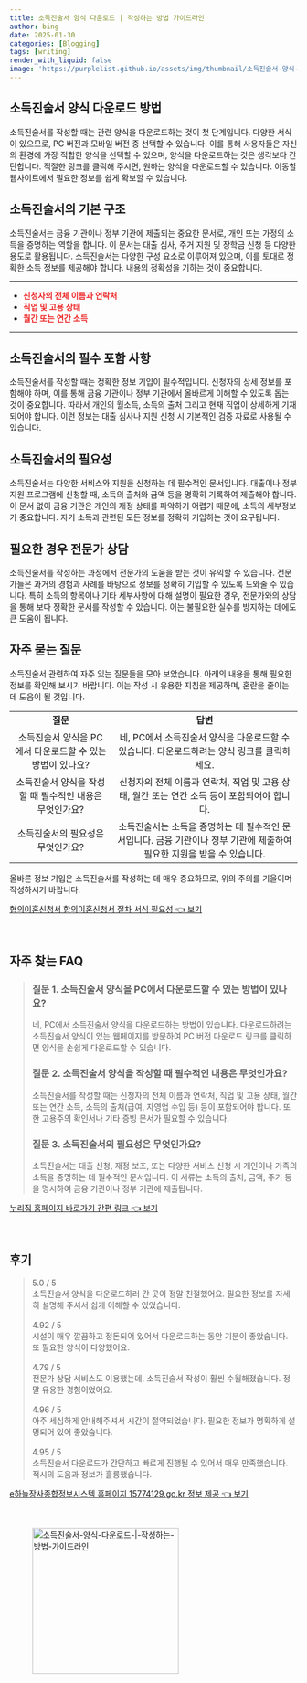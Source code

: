 ```yaml
---
title: 소득진술서 양식 다운로드 | 작성하는 방법 가이드라인
author: bing
date: 2025-01-30
categories: [Blogging]
tags: [writing]
render_with_liquid: false
image: 'https://purplelist.github.io/assets/img/thumbnail/소득진술서-양식-다운로드-|-작성하는-방법-가이드라인.webp'
---
```



<h2 id='소득진술서_다운로드_방법'>소득진술서 양식 다운로드 방법</h2>

<p>소득진술서를 작성할 때는 관련 양식을 다운로드하는 것이 첫 단계입니다. 다양한 서식이 있으므로, PC 버전과 모바일 버전 중 선택할 수 있습니다. 이를 통해 사용자들은 자신의 환경에 가장 적합한 양식을 선택할 수 있으며, 양식을 다운로드하는 것은 생각보다 간단합니다. 적절한 링크를 클릭해 주시면, 원하는 양식을 다운로드할 수 있습니다. 이동할 웹사이트에서 필요한 정보를 쉽게 확보할 수 있습니다.</p>

<h2 id='소득진술서_구조'>소득진술서의 기본 구조</h2>

<p>소득진술서는 금융 기관이나 정부 기관에 제출되는 중요한 문서로, 개인 또는 가정의 소득을 증명하는 역할을 합니다. 이 문서는 대출 심사, 주거 지원 및 장학금 신청 등 다양한 용도로 활용됩니다. 소득진술서는 다양한 구성 요소로 이루어져 있으며, 이를 토대로 정확한 소득 정보를 제공해야 합니다. 내용의 정확성을 기하는 것이 중요합니다.</p>

<hr />

<ul>
    <li><b><span style="color: #ee2323;">신청자의 전체 이름과 연락처</span></b></li>
    <li><b><span style="color: #ee2323;">직업 및 고용 상태</span></b></li>
    <li><b><span style="color: #ee2323;">월간 또는 연간 소득</span></b></li>
</ul>

<hr />

<h2 id='소득진술서_필수_정보'>소득진술서의 필수 포함 사항</h2>

<p>소득진술서를 작성할 때는 정확한 정보 기입이 필수적입니다. 신청자의 상세 정보를 포함해야 하며, 이를 통해 금융 기관이나 정부 기관에서 올바르게 이해할 수 있도록 돕는 것이 중요합니다. 따라서 개인의 월소득, 소득의 출처 그리고 현재 직업이 상세하게 기재되어야 합니다. 이런 정보는 대출 심사나 지원 신청 시 기본적인 검증 자료로 사용될 수 있습니다.</p>

<h2 id='소득진술서의_필요성'>소득진술서의 필요성</h2>

<p>소득진술서는 다양한 서비스와 지원을 신청하는 데 필수적인 문서입니다. 대출이나 정부 지원 프로그램에 신청할 때, 소득의 출처와 금액 등을 명확히 기록하여 제출해야 합니다. 이 문서 없이 금융 기관은 개인의 재정 상태를 파악하기 어렵기 때문에, 소득의 세부정보가 중요합니다. 자기 소득과 관련된 모든 정보를 정확히 기입하는 것이 요구됩니다.</p>

<h2 id='소득진술서_전문가_상담'>필요한 경우 전문가 상담</h2>

<p>소득진술서를 작성하는 과정에서 전문가의 도움을 받는 것이 유익할 수 있습니다. 전문가들은 과거의 경험과 사례를 바탕으로 정보를 정확히 기입할 수 있도록 도와줄 수 있습니다. 특히 소득의 항목이나 기타 세부사항에 대해 설명이 필요한 경우, 전문가와의 상담을 통해 보다 정확한 문서를 작성할 수 있습니다. 이는 불필요한 실수를 방지하는 데에도 큰 도움이 됩니다.</p>

<h2 id='자주_묻는_질문'>자주 묻는 질문</h2>

<p>소득진술서 관련하여 자주 있는 질문들을 모아 보았습니다. 아래의 내용을 통해 필요한 정보를 확인해 보시기 바랍니다. 이는 작성 시 유용한 지침을 제공하며, 혼란을 줄이는 데 도움이 될 것입니다.</p>

<table>
    <tr>
        <td style="text-align: center; height: 17px;"><b>질문</b></td>
        <td style="text-align: center; height: 17px;"><b>답변</b></td>
    </tr>
    <tr>
        <td style="text-align: center; height: 17px;">소득진술서 양식을 PC에서 다운로드할 수 있는 방법이 있나요?</td>
        <td style="text-align: center; height: 17px;">네, PC에서 소득진술서 양식을 다운로드할 수 있습니다. 다운로드하려는 양식 링크를 클릭하세요.</td>
    </tr>
    <tr>
        <td style="text-align: center; height: 17px;">소득진술서 양식을 작성할 때 필수적인 내용은 무엇인가요?</td>
        <td style="text-align: center; height: 17px;">신청자의 전체 이름과 연락처, 직업 및 고용 상태, 월간 또는 연간 소득 등이 포함되어야 합니다.</td>
    </tr>
    <tr>
        <td style="text-align: center; height: 17px;">소득진술서의 필요성은 무엇인가요?</td>
        <td style="text-align: center; height: 17px;">소득진술서는 소득을 증명하는 데 필수적인 문서입니다. 금융 기관이나 정부 기관에 제출하여 필요한 지원을 받을 수 있습니다.</td>
    </tr>
</table>

<p>올바른 정보 기입은 소득진술서를 작성하는 데 매우 중요하므로, 위의 주의를 기울이며 작성하시기 바랍니다.</p>


<p><a class="click-button" title="협의이혼신청서 합의이혼신청서 절차 서식 필요성" href="https://purplelist.github.io/posts/%ED%98%91%EC%9D%98%EC%9D%B4%ED%98%BC%EC%8B%A0%EC%B2%AD%EC%84%9C-%ED%95%A9%EC%9D%98%EC%9D%B4%ED%98%BC%EC%8B%A0%EC%B2%AD%EC%84%9C-%EC%A0%88%EC%B0%A8-%EC%84%9C%EC%8B%9D-%ED%95%84%EC%9A%94%EC%84%B1/" rel="dofollow">협의이혼신청서 합의이혼신청서 절차 서식 필요성 👈 보기</a></p><br>
<h2 id='자주_찾는_FAQ'>자주 찾는 FAQ</h2>
<div itemscope="" itemtype="https://schema.org/FAQPage"> 
<blockquote> 
<div itemscope="" itemprop="mainEntity" itemtype="https://schema.org/Question"> 
<h3 itemprop="name">질문 1. 소득진술서 양식을 PC에서 다운로드할 수 있는 방법이 있나요?</h3> 
<div itemscope="" itemprop="acceptedAnswer" itemtype="https://schema.org/Answer"> 
<span itemprop="text"> 
<p>네, PC에서 소득진술서 양식을 다운로드하는 방법이 있습니다. 다운로드하려는 소득진술서 양식이 있는 웹페이지를 방문하여 PC 버전 다운로드 링크를 클릭하면 양식을 손쉽게 다운로드할 수 있습니다.</p> 
</span> 
</div> 
</div> 
<div itemscope="" itemprop="mainEntity" itemtype="https://schema.org/Question"> 
<h3 itemprop="name">질문 2. 소득진술서 양식을 작성할 때 필수적인 내용은 무엇인가요?</h3> 
<div itemscope="" itemprop="acceptedAnswer" itemtype="https://schema.org/Answer"> 
<span itemprop="text"> 
<p>소득진술서를 작성할 때는 신청자의 전체 이름과 연락처, 직업 및 고용 상태, 월간 또는 연간 소득, 소득의 출처(급여, 자영업 수입 등) 등이 포함되어야 합니다. 또한 고용주의 확인서나 기타 증빙 문서가 필요할 수 있습니다.</p> 
</span> 
</div> 
</div> 
<div itemscope="" itemprop="mainEntity" itemtype="https://schema.org/Question"> 
<h3 itemprop="name">질문 3. 소득진술서의 필요성은 무엇인가요?</h3> 
<div itemscope="" itemprop="acceptedAnswer" itemtype="https://schema.org/Answer"> 
<span itemprop="text"> 
<p>소득진술서는 대출 신청, 재정 보조, 또는 다양한 서비스 신청 시 개인이나 가족의 소득을 증명하는 데 필수적인 문서입니다. 이 서류는 소득의 출처, 금액, 주기 등을 명시하여 금융 기관이나 정부 기관에 제출됩니다.</p> 
</span> 
</div> 
</div> 
</blockquote> 
</div>
<p><a class="click-button" title="누리집 홈페이지 바로가기 간편 링크" href="https://purplelist.github.io/posts/%EB%88%84%EB%A6%AC%EC%A7%91-%ED%99%88%ED%8E%98%EC%9D%B4%EC%A7%80-%EB%B0%94%EB%A1%9C%EA%B0%80%EA%B8%B0-%EA%B0%84%ED%8E%B8-%EB%A7%81%ED%81%AC/" rel="dofollow">누리집 홈페이지 바로가기 간편 링크 👈 보기</a></p><br>
<h2 id='후기'>후기</h2>
<div itemscope itemtype="https://schema.org/Product">
  <blockquote>
  <div itemprop="review" itemscope itemtype="https://schema.org/Review">
      <div itemprop="reviewRating" itemscope itemtype="https://schema.org/Rating"> <span itemprop="ratingValue">5.0</span> / <span itemprop="bestRating">5</span> </div>
      <span itemprop="reviewBody">소득진술서 양식을 다운로드하러 간 곳이 정말 친절했어요. 필요한 정보를 자세히 설명해 주셔서 쉽게 이해할 수 있었습니다.</span>
  </div>
  <br>
  <div itemprop="review" itemscope itemtype="https://schema.org/Review">
      <div itemprop="reviewRating" itemscope itemtype="https://schema.org/Rating"> <span itemprop="ratingValue">4.92</span> / <span itemprop="bestRating">5</span> </div>
      <span itemprop="reviewBody">시설이 매우 깔끔하고 정돈되어 있어서 다운로드하는 동안 기분이 좋았습니다. 또 필요한 양식이 다양했어요.</span>
  </div>
  <br>
  <div itemprop="review" itemscope itemtype="https://schema.org/Review">
      <div itemprop="reviewRating" itemscope itemtype="https://schema.org/Rating"> <span itemprop="ratingValue">4.79</span> / <span itemprop="bestRating">5</span> </div>
      <span itemprop="reviewBody">전문가 상담 서비스도 이용했는데, 소득진술서 작성이 훨씬 수월해졌습니다. 정말 유용한 경험이었어요.</span>
  </div>
  <br>
  <div itemprop="review" itemscope itemtype="https://schema.org/Review">
      <div itemprop="reviewRating" itemscope itemtype="https://schema.org/Rating"> <span itemprop="ratingValue">4.96</span> / <span itemprop="bestRating">5</span> </div>
      <span itemprop="reviewBody">아주 세심하게 안내해주셔서 시간이 절약되었습니다. 필요한 정보가 명확하게 설명되어 있어 좋았습니다.</span>
  </div>
  <br>
  <div itemprop="review" itemscope itemtype="https://schema.org/Review">
      <div itemprop="reviewRating" itemscope itemtype="https://schema.org/Rating"> <span itemprop="ratingValue">4.95</span> / <span itemprop="bestRating">5</span> </div>
      <span itemprop="reviewBody">소득진술서 다운로드가 간단하고 빠르게 진행될 수 있어서 매우 만족했습니다. 적시의 도움과 정보가 훌륭했습니다.</span>
  </div>
  </blockquote>
</div>
<p><a class="click-button" title="e하늘장사종합정보시스템 홈페이지 15774129.go.kr 정보 제공" href="https://purplelist.github.io/posts/e%ED%95%98%EB%8A%98%EC%9E%A5%EC%82%AC%EC%A2%85%ED%95%A9%EC%A0%95%EB%B3%B4%EC%8B%9C%EC%8A%A4%ED%85%9C-%ED%99%88%ED%8E%98%EC%9D%B4%EC%A7%80-15774129.go.kr-%EC%A0%95%EB%B3%B4-%EC%A0%9C%EA%B3%B5/" rel="dofollow">e하늘장사종합정보시스템 홈페이지 15774129.go.kr 정보 제공 👈 보기</a></p><br>
<figure class="image"><img src="https://purplelist.github.io/assets/img/thumbnail/소득진술서-양식-다운로드-|-작성하는-방법-가이드라인.webp" alt="소득진술서-양식-다운로드-|-작성하는-방법-가이드라인" width="256" height="256"></figure>